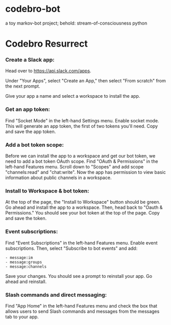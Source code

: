 # codebro-bot
a toy markov-bot project; behold: stream-of-consciousness python

# Codebro Resurrect

### **Create a Slack app**:

Head over to https://api.slack.com/apps.

Under "Your Apps", select "Create an App," then select "From scratch" from the next prompt.

Give your app a name and select a workspace to install the app.


### **Get an app token**:

Find "Socket Mode" in the left-hand Settings menu. Enable socket mode. This will generate an app token, the first of two tokens you'll need. Copy and save the app token.

### **Add a bot token scope**:

Before we can install the app to a workspace and get our bot token, we need to add a bot token OAuth scope. Find "OAuth & Permissions" in the left-hand Features menu. Scroll down to "Scopes" and add scope "channels:read" and "chat:write". Now the app has permission to view basic information about public channels in a workspace.

### **Install to Workspace & bot token**:

At the top of the page, the "Install to Workspace" button should be green. Go ahead and install the app to a workspace. Then, head back to "Oauth & Permissions." You should see your bot token at the top of the page. Copy and save the token.

### **Event subscriptions**:

Find "Event Subscriptions" in the left-hand Features menu. Enable event subscriptions. Then, select "Subscribe to bot events" and add:

    - message:im
    - message:groups
    - message:channels

Save your changes. You should see a prompt to reinstall your app. Go ahead and reinstall.

### **Slash commands and direct messaging**:

Find "App Home" in the left-hand Features menu and check the box that allows users to send Slash commands and messages from the messages tab to your app.

